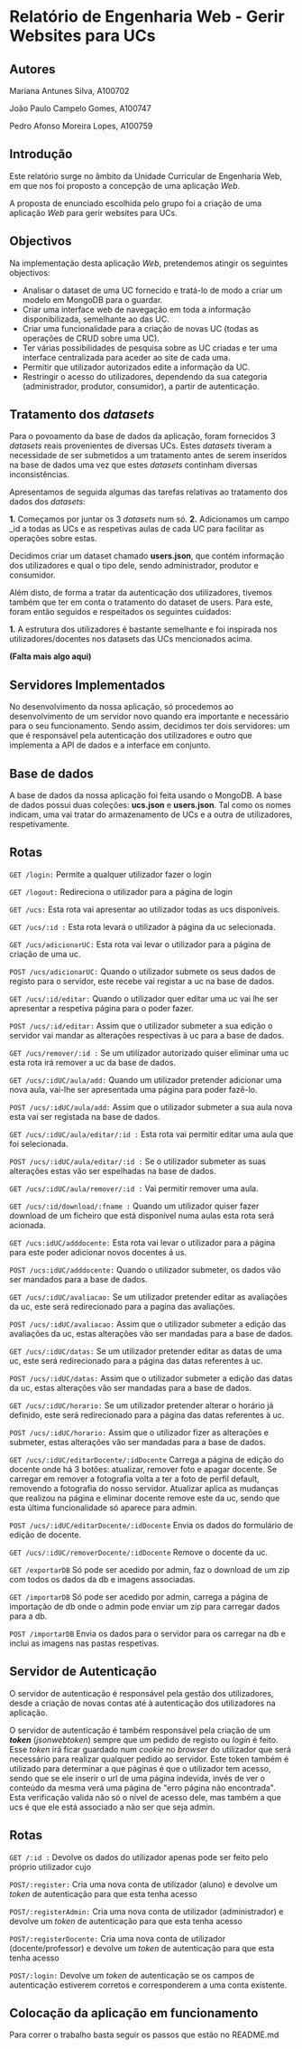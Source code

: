 # Relatório de Engenharia Web - Gerir Websites para UCs

## Autores

Mariana Antunes Silva, A100702

João Paulo Campelo Gomes, A100747

Pedro Afonso Moreira Lopes, A100759

## Introdução

Este relatório surge no âmbito da Unidade Curricular de Engenharia Web, em que nos foi proposto a concepção de uma aplicação *Web*.

A proposta de enunciado escolhida pelo grupo foi a criação de uma aplicação *Web* para gerir websites para UCs.

## Objectivos

Na implementação desta aplicação *Web*, pretendemos atingir os seguintes objectivos:

* Analisar o dataset de uma UC fornecido e tratá-lo de modo a criar um modelo em MongoDB para o guardar.
* Criar uma interface web de navegação em toda a informação disponibilizada, semelhante ao das UC.
* Criar uma funcionalidade para a criação de novas UC (todas as operações de CRUD sobre uma UC).
* Ter várias possibilidades de pesquisa sobre as UC criadas e ter uma interface centralizada para aceder ao site de cada uma.
* Permitir que utilizador autorizados edite a informação da UC.
* Restringir o acesso do utilizadores, dependendo da sua categoria (administrador, produtor, consumidor), a partir de autenticação.

## Tratamento dos *datasets*

Para o povoamento da base de dados da aplicação, foram fornecidos 3 *datasets* reais provenientes de diversas UCs. Estes *datasets* tiveram a necessidade de ser submetidos a um tratamento antes de serem inseridos na base de dados uma vez que estes *datasets* continham diversas inconsistências.

Apresentamos de seguida algumas das tarefas relativas ao tratamento dos dados dos *datasets*:

**1.** Começamos por juntar os 3 *datasets* num só.
**2.** Adicionamos um campo \_id a todas as UCs e as respetivas aulas de cada UC para facilitar as operações sobre estas.

Decidimos criar um dataset chamado **users.json**, que contém informação dos utilizadores e qual o tipo dele, sendo administrador, produtor e consumidor.

Além disto, de forma a tratar da autenticação dos utilizadores, tivemos também que ter em conta o tratamento do dataset de users.
Para este, foram então seguidos e respeitados os seguintes cuidados:

**1.** A estrutura dos utilizadores é bastante semelhante e foi inspirada nos utilizadores/docentes nos datasets das UCs mencionados acima.

**(Falta mais algo aqui)**

## Servidores Implementados

No desenvolvimento da nossa aplicação, só procedemos ao desenvolvimento de um servidor novo quando era importante e necessário para o seu funcionamento. Sendo assim, decidimos ter dois servidores: um que é responsável pela autenticação dos utilizadores e outro que implementa a API de dados e a interface em conjunto.

## Base de dados

A base de dados da nossa aplicação foi feita usando o MongoDB. A base de dados possui duas coleções: **ucs.json** e **users.json**. Tal como os nomes indicam, uma vai tratar do armazenamento de UCs e a outra de utilizadores, respetivamente.

## Rotas

``GET /login:`` Permite a qualquer utilizador fazer o login

``GET /logout:`` Redireciona o utilizador para a página de login

``GET /ucs:`` Esta rota vai apresentar ao utilizador todas as ucs disponíveis.

``GET /ucs/:id :`` Esta rota levará o utilizador à página da uc selecionada.

``GET /ucs/adicionarUC:`` Esta rota vai levar o utilizador para a página de criação de uma uc.

``POST /ucs/adicionarUC:`` Quando o utilizador submete os seus dados de registo para o servidor, este recebe vai registar a uc na base de dados.

``GET /ucs/:id/editar:`` Quando o utilizador quer editar uma uc vai lhe ser apresentar a respetiva página para o poder fazer.

``POST /ucs/:id/editar:`` Assim que o utilizador submeter a sua edição o servidor vai mandar as alterações respectivas à uc para a base de dados.

``GET /ucs/remover/:id :`` Se um utilizador autorizado quiser eliminar uma uc esta rota irá remover a uc da base de dados.

``GET /ucs/:idUC/aula/add:`` Quando um utilizador pretender adicionar uma
nova aula, vai-lhe ser apresentada uma página para poder fazê-lo.

``POST /ucs/:idUC/aula/add:`` Assim que o utilizador submeter a sua aula nova esta vai ser registada na base de dados.

``GET /ucs/:idUC/aula/editar/:id :`` Esta rota vai permitir editar uma aula que foi selecionada.

``POST /ucs/:idUC/aula/editar/:id :`` Se o utilizador submeter as suas alterações estas vão ser espelhadas na base de dados.

``GET /ucs/:idUC/aula/remover/:id :`` Vai permitir remover uma aula.

``GET /ucs/:id/download/:fname :`` Quando um utilizador quiser fazer download de um ficheiro que está disponível numa aulas esta rota será acionada.

``GET /ucs:idUC/adddocente:`` Esta rota vai levar o utilizador para a página para este poder adicionar novos docentes á us.

``POST /ucs:idUC/adddocente:`` Quando o utilizador submeter, os dados vão ser mandados para a base de dados.

``GET /ucs/:idUC/avaliacao:`` Se um utilizador pretender editar as avaliações da uc, este será redirecionado para a pagina das avaliações.

``POST /ucs/:idUC/avaliacao:`` Assim que o utilizador submeter a edição das avaliações da uc, estas alterações vão ser mandadas para a base de dados.

``GET /ucs/:idUC/datas:`` Se um utilizador pretender editar as datas de uma uc, este será redirecionado para a página das datas referentes à uc.

``POST /ucs/:idUC/datas:`` Assim que o utilizador submeter a edição das datas da uc, estas alterações vão ser mandadas para a base de dados.

``GET /ucs/:idUC/horario:`` Se um utilizador pretender alterar o horário já definido, este será redirecionado para a página das datas referentes à uc.

``POST /ucs/:idUC/horario:`` Assim que o utilizador fizer as alterações e submeter, estas alterações vão ser mandadas para a base de dados.

``GET /ucs/:idUC/editarDocente/:idDocente`` Carrega a página de edição do docente onde há 3 botões: atualizar, remover foto e apagar docente. Se carregar em remover a fotografia volta a ter a foto de perfil default, removendo a fotografia do nosso servidor. Atualizar aplica as mudanças que realizou na página e eliminar docente remove este da uc, sendo que esta última funcionalidade só aparece para admin.

``POST /ucs/:idUC/editarDocente/:idDocente`` Envia os dados do formulário de edição de docente. 

``GET /ucs/:idUC/removerDocente/:idDocente`` Remove o docente da uc.

``GET /exportarDB`` Só pode ser acedido por admin, faz o download de um zip com todos os dados da db e imagens associadas.

``GET /importarDB`` Só pode ser acedido por admin, carrega a página de importação de db onde o admin pode enviar um zip para carregar dados para a db.

``POST /importarDB`` Envia os dados para o servidor para os carregar na db e inclui as imagens nas pastas respetivas.

## Servidor de Autenticação

O servidor de autenticação é responsável pela gestão dos utilizadores, desde a criação de novas contas até à autenticação dos utilizadores na aplicação.

O servidor de autenticação é também responsável pela criação de um ***token*** (*jsonwebtoken*) sempre que um pedido de registo ou *login* é feito. Esse *token* irá ficar guardado num *cookie* no *browser* do utilizador que será necessário para realizar qualquer pedido ao servidor.
Este token também é utilizado para determinar a que páginas é que o utilizador tem acesso, sendo que se ele inserir o url de uma página indevida, invés de ver o conteúdo da mesma verá uma página de "erro página não encontrada". Esta verificação valida não só o nível de acesso dele, mas também a que ucs é que ele está associado a não ser que seja admin.
## Rotas

``GET /:id :`` Devolve os dados do utilizador apenas pode ser feito pelo próprio utilizador cujo

``POST/:register:`` Cria uma nova conta de utilizador (aluno) e devolve um *token* de autenticação para que esta tenha acesso

``POST/:registerAdmin:`` Cria uma nova conta de utilizador (administrador) e devolve um *token* de autenticação para que esta tenha acesso

``POST/:registerDocente:`` Cria uma nova conta de utilizador (docente/professor) e devolve um *token* de autenticação para que esta tenha acesso

``POST/:login:`` Devolve um *token* de autenticação se os campos de autenticação estiverem corretos e corresponderem a uma conta existente.

## Colocação da aplicação em funcionamento 

Para correr o trabalho basta seguir os passos que estão no README.md
